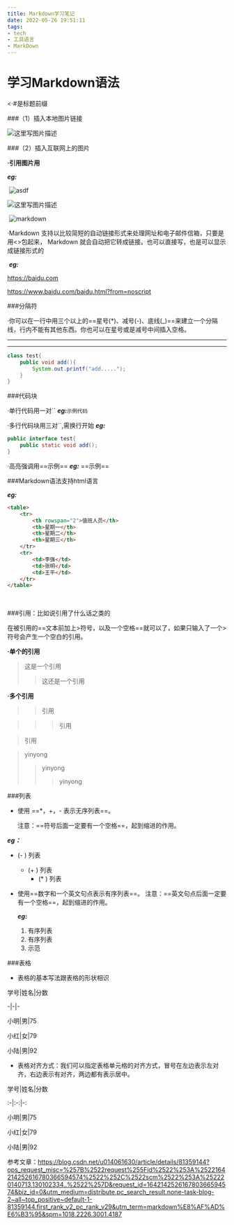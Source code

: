 ```yaml
---
title: Markdown学习笔记
date: 2022-05-26 19:51:11
tags: 
- tech
- 工具语言
- MarkDown
---
```


# 学习Markdown语法

&lt;·#是标题前缀

###（1）插入本地图片链接

![这里写图片描述](https://img-blog.csdn.net/20180802155057285?watermark/2/text/aHR0cHM6Ly9ibG9nLmNzZG4ubmV0L3UwMTQwNjE2MzA=/font/5a6L5L2T/fontsize/400/fill/I0JBQkFCMA==/dissolve/70)





###（2）插入互联网上的图片

**·引用图片用**

***eg:***

​	![asdf](http://pic.downcc.com/upload/2015-9/2015923174024.png)

![这里写图片描述](https://img-blog.csdn.net/20180802155336302?watermark/2/text/aHR0cHM6Ly9ibG9nLmNzZG4ubmV0L3UwMTQwNjE2MzA=/font/5a6L5L2T/fontsize/400/fill/I0JBQkFCMA==/dissolve/70)

​	![markdown](http://pic.downcc.com/upload/2015-9/2015923174024.png)



·Markdown 支持以比较简短的自动链接形式来处理网址和电子邮件信箱，只要是用<>包起来， Markdown 就会自动把它转成链接。也可以直接写，也是可以显示成链接形式的

​	***eg:***

<https://baidu.com>

https://www.baidu.com/baidu.html?from=noscript



###分隔符

·你可以在一行中用三个以上的==星号(*)、减号(-)、底线(_)==来建立一个分隔线，行内不能有其他东西。你也可以在星号或是减号中间插入空格。

---

***

``````java
class test{
    public void add(){
        System.out.printf("add.....");
    }
}
``````

###代码块

·单行代码用一对\`\`		***eg:***`示例代码`



·多行代码块用三对\`\`,需换行开始		***eg:***

```java
public interface test{
    public static void add();
}
```





·高亮强调用\=\=示例\=\=		***eg:*** 		==示例==





###Markdown语法支持html语言

***eg:***

```html
<table>
    <tr>
    	<th rowspan="2">值班人员</th>
        <th>星期一</th>
        <th>星期二</th>
        <th>星期三</th>
    </tr>
    <tr>
    	<td>李强</td>
        <td>张明</td>
        <td>王平</td>
    </tr>
</table>
```
​                                   



###引用：比如说引用了什么话之类的

在被引用的==文本前加上>符号，以及一个空格==就可以了，如果只输入了一个>符号会产生一个空白的引用。



**·单个的引用**



> 这是一个引用
>
> > 这还是一个引用
>
> 





**·多个引用**

> > 引用

> > > 引用

> 引用

> yinyong
>
> > yinyong
> >
> > > yinyong





###列表

- 使用 ==*，+，- 表示无序列表==。

  注意：==符号后面一定要有一个空格==，起到缩进的作用。

***eg：***

- (\- )   列表
  + (\+ )  列表
    * (\* )  列表

- 使用==数字和一个英文句点表示有序列表==。
  注意：==英文句点后面一定要有一个空格==，起到缩进的作用。

  ***eg:***

  	1. 有序列表
  	2. 有序列表
  	3. 示范



###表格

- 表格的基本写法跟表格的形状相识



学号|姓名|分数

\-\|\-\|\-

小明|男|75

小红|女|79

小陆|男|92



- 表格对齐方式：我们可以指定表格单元格的对齐方式，冒号在左边表示左对齐，右边表示有对齐，两边都有表示居中。

学号|姓名|分数

:-|:-:|-:

小明|男|75

小红|女|79

小陆|男|92





参考文章：<https://blog.csdn.net/u014061630/article/details/81359144?ops_request_misc=%257B%2522request%255Fid%2522%253A%2522164214252616780366594574%2522%252C%2522scm%2522%253A%252220140713.130102334..%2522%257D&request_id=164214252616780366594574&biz_id=0&utm_medium=distribute.pc_search_result.none-task-blog-2~all~top_positive~default-1-81359144.first_rank_v2_pc_rank_v29&utm_term=markdown%E8%AF%AD%E6%B3%95&spm=1018.2226.3001.4187>